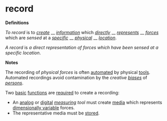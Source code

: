 # record

**Definitions**

_To record_ is to [_create_](https://github.com/gcassel/Modular-Organization-Terminology/blob/master/terms/create.md) __ [_information_](https://github.com/gcassel/Modular-Organization-Terminology/blob/master/terms/information.md) which [_directly_](https://github.com/gcassel/Modular-Organization-Terminology/blob/master/terms/direct.md) __ [_represents_](https://github.com/gcassel/Modular-Organization-Terminology/blob/master/terms/represent.md) __ [_forces_](https://github.com/gcassel/Modular-Organization-Terminology/blob/master/terms/force.md) which are _sensed_ at a [_specific_](https://github.com/gcassel/Modular-Organization-Terminology/blob/master/terms/specific.md) __ [_physical_](https://github.com/gcassel/Modular-Organization-Terminology/blob/master/terms/physical.md) __ [_location_](https://github.com/gcassel/Modular-Organization-Terminology/blob/master/terms/location.md).

_A record_ is _a direct representation of forces which have been sensed at a specific location_.

**Notes**

The recording of _physical forces_ is often [automated](https://github.com/gcassel/Modular-Organization-Terminology/blob/master/terms/automate.md) by physical [tools](https://github.com/gcassel/Modular-Organization-Terminology/blob/master/terms/tool.md). Automated recordings avoid contamination by the _creative_ [_biases_](https://github.com/gcassel/Modular-Organization-Terminology/blob/master/terms/bias.md) of [_persons_](https://github.com/gcassel/Modular-Organization-Terminology/blob/master/terms/person.md).

Two [basic](https://github.com/gcassel/Modular-Organization-Terminology/blob/master/terms/base.md) [functions](https://github.com/gcassel/Modular-Organization-Terminology/blob/master/terms/function.md) are [required](https://github.com/gcassel/Modular-Organization-Terminology/blob/master/terms/require.md) to create a recording:

* An [analog](https://github.com/gcassel/Modular-Organization-Terminology/blob/master/terms/analog.md) or [digital](https://github.com/gcassel/Modular-Organization-Terminology/blob/master/terms/digital.md) [_measuring_](https://github.com/gcassel/Modular-Organization-Terminology/blob/master/terms/measure.md) _tool_ must create [media](https://github.com/gcassel/Modular-Organization-Terminology/blob/master/terms/media.md) which represents [dimensionally variable](https://github.com/gcassel/Modular-Organization-Terminology/blob/master/terms/dimensional-variable.md) forces.
* The representative media must be [stored](https://github.com/gcassel/Modular-Organization-Terminology/blob/master/terms/store.md).
